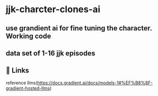 ﻿# jjk-charcter-clones-ai

 ## use grandient ai for fine tuning the character. Working  code
 ## data set of 1-16 jjk episodes
 

## 🔗 Links
reference llms(https://docs.gradient.ai/docs/models-1#%EF%B8%8F-gradient-hosted-llms)
